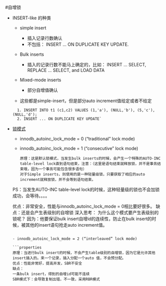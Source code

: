 #自增锁
 - INSERT-like 的种类
   - simple insert
   
     -  插入记录行数确认
     - 不包括： INSERT ... ON DUPLICATE KEY UPDATE.
   
   - Bulk inserts
   
     - 插入的记录行数不能马上确定的，比如： INSERT ... SELECT, REPLACE ... SELECT, and LOAD DATA
   
   - Mixed-mode inserts
   
     - 部分自增值确认
   - 这些都是simple-insert，但是部分auto increment值给定或者不给定
     
   ```mysql
     1. INSERT INTO t1 (c1,c2) VALUES (1,'a'), (NULL,'b'), (5,'c'), (NULL,'d');
     2. INSERT ... ON DUPLICATE KEY UPDATE`
   ```

- [锁模式](http://keithlan.github.io/2017/03/03/auto_increment_lock/#%E5%92%8Cauto_increment%E7%9B%B8%E5%85%B3%E7%9A%84insert%E7%A7%8D%E7%B1%BB)

  - innodb_autoinc_lock_mode = 0 (“traditional” lock mode)

  - innodb_autoinc_lock_mode = 1 (“consecutive” lock mode)

    ```properties
    原理：这是默认锁模式，当发生bulk inserts的时候，会产生一个特殊的AUTO-INC table-level lock直到语句结束，注意：（这里是语句结束就释放锁，并不是事务结束哦，因为一个事务可能包含很多语句）
    对于Simple inserts，则使用的是一种轻量级锁，只要获取了相应的auto increment就释放锁，并不会等到语句结束。
  PS：当发生AUTO-INC table-level lock的时候，这种轻量级的锁也不会加锁成功，会等待。。。。
    
  优点：非常安全，性能与innodb_autoinc_lock_mode = 0相比要好很多。
    缺点：还是会产生表级别的自增锁
    深入思考： 为什么这个模式要产生表级别的锁呢？
    因为：他要保证bulk insert自增id的连续性，防止在bulk insert的时候，被其他的insert语句抢走auto increment值。
    ```
  
  - innodb_autoinc_lock_mode = 2 (“interleaved” lock mode)
  
    ```properties
    原理：当进行bulk insert的时候，不会产生table级别的自增锁，因为它是允许其他insert插入的。来一个记录，插入分配一个auto 值，不会预分配。
    优点：性能非常好，提高并发，SBR不安全
    缺点：    
    一条bulk insert，得到的自增id可能不连续    
    SBR模式下：会导致复制出错，不一致，采用RBR模式
    ```